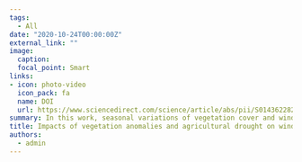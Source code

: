 ```yaml
---
tags:
  - All
date: "2020-10-24T00:00:00Z"
external_link: ""
image:
  caption: 
  focal_point: Smart
links:
- icon: photo-video
  icon_pack: fa
  name: DOI
  url: https://www.sciencedirect.com/science/article/abs/pii/S0143622820304069
summary: In this work, seasonal variations of vegetation cover and wind erosion activity level over Iran for a long-term period from 2000 to 2018 were investigated using the NDVIA and DCA, respectively. The change trends and the rate of changes in the study variables were determined by the Mann-Kendall test and sen's slop estimator. 
title: Impacts of vegetation anomalies and agricultural drought on wind erosion over Iran from 2000 to 2018
authors: 
  - admin
---
```

